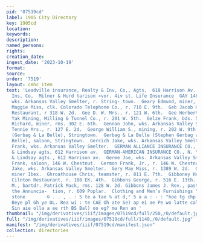 ```yaml
---
pid: '07519cd'
label: 1905 City Directory
key: 1905cd
location: 
keywords: 
description: 
named_persons: 
rights: 
creation_date: 
ingest_date: '2023-10-19'
format: 
source: 
order: '7519'
layout: cmhc_item
text: 'Leadville insurance, Realty & Inv, Co,, Agts,  618 Harrison Av.  Teutonia Fire
  Ins, Co,  Milner & Hurd tarison «vor. 4iv st, Life Insurance  GAY 146 GIB  Gay Peter,
  wks. Arkansas Valley Smelter, r. String- town.  Geary Edmund, miner, r. 710 E. 9th.  Geary
  Maggie Miss, clk. Colorado Telephone Co., r. 710 E. 9th.  Geb Jacob H., mgr. Clinton
  Restaurant, r 318 W. 2d.  Gee D. W. Mrs., r. 121 W. 6th.  Gee Herbert B., timekpr.
  Yak Mining, Milling & Tunnel Co., r. 201 W. 5th.  Gelze Frank, bds. 514 W. Chestnut.  Gendle
  Richard, miner, rms. 302 E. 6th.  Gennan John, wks. Arkansas Valley Smelter.  George
  Tennie Mrs., r. 127 E. 2d.  George William S., mining, r. 202 W. 9th.  Gerbag Stephen
  (Gerbag & La Belle), Stringtown.  Gerbag & La Belle (Stephen Gerbag and Joseph La
  Belle), saloon, Stringtown.  Gercich Jake, wks. Arkansas Valley Smelter.  Gerioux
  Frank, wks. Arkansas Valley Smelter.  GERMAN ALLIANCE INSURANCE CO., N. Y., Stotesbury
  & Lindsay agts, 612 Harrison av.  GERMAN-AMERICAN INSURANCE CO., N. Y., Stotesbury
  & Lindsay agts., 612 Harrison av.  Germe Joe, wks. Arkansas Valley Smelter.  Germon
  Frank, saloon, 146 W. Chestnut.  Germon Frank, Jr., r. 146 W. Chestnut.  Gervais
  Jake, wks. Arkansas Valley Smelter.  Gery May Miss, r. 1389 W. 2d.  Ghens Robert,
  miner Ibex.  Ghroathouse Chris, teamster, r. 811 E. 7th.  Gibboney Harry M., waiter
  Cilnton Restaurant, r. 108 EK. 4th.  Gibbons George, r. 516 E. 13th.  Gibbons George
  M., bartdr. Patrick Mack, rms. 128 W. 2d. Gibbons James J. Rev., pastor Church of
  the Annuncia-  tion, r. 609 Poplar.  Clothing and Men’s Furnishings "AXE"’S clotting
  stone        © . . , . : 5 te a tae % at d,° 5 a a : - : "hoe tg chp ag le ‘ wOciag
  Beye pl Gh ye OL. Rea wi : te CAE Oh ate Se) ap ei ae Pe wo latte cal anil = NE
  Sin aie olla a ee rth BS Bal) oo eg? ma Ren an '
thumbnail: "/img/derivatives/iiif/images/07519cd/full/250,/0/default.jpg"
full: "/img/derivatives/iiif/images/07519cd/full/1140,/0/default.jpg"
manifest: "/img/derivatives/iiif/07519cd/manifest.json"
collection: directories
---
```

